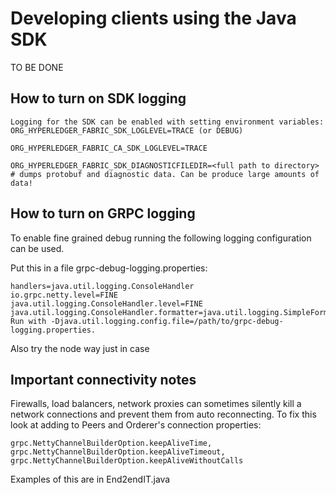 # Developing clients using the Java SDK
TO BE DONE

## How to turn on SDK logging

```
Logging for the SDK can be enabled with setting environment variables:
ORG_HYPERLEDGER_FABRIC_SDK_LOGLEVEL=TRACE (or DEBUG)

ORG_HYPERLEDGER_FABRIC_CA_SDK_LOGLEVEL=TRACE

ORG_HYPERLEDGER_FABRIC_SDK_DIAGNOSTICFILEDIR=<full path to directory> # dumps protobuf and diagnostic data. Can be produce large amounts of data!
```

## How to turn on GRPC logging

To enable fine grained debug running the following logging configuration can be used.

Put this in a file grpc-debug-logging.properties:
```
handlers=java.util.logging.ConsoleHandler
io.grpc.netty.level=FINE
java.util.logging.ConsoleHandler.level=FINE
java.util.logging.ConsoleHandler.formatter=java.util.logging.SimpleFormatter
Run with -Djava.util.logging.config.file=/path/to/grpc-debug-logging.properties.
```
Also try the node way just in case

## Important connectivity notes
Firewalls, load balancers, network proxies can sometimes silently kill a network connections and prevent them from auto reconnecting. To fix this look at adding to Peers and Orderer's connection properties: 
```
grpc.NettyChannelBuilderOption.keepAliveTime, grpc.NettyChannelBuilderOption.keepAliveTimeout, grpc.NettyChannelBuilderOption.keepAliveWithoutCalls
```
Examples of this are in End2endIT.java
